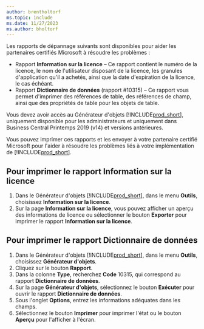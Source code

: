 ```yaml
---
author: brentholtorf
ms.topic: include
ms.date: 11/27/2023
ms.author: bholtorf
---
```


Les rapports de dépannage suivants sont disponibles pour aider les partenaires certifiés Microsoft à résoudre les problèmes :  

-   Rapport **Information sur la licence** – Ce rapport contient le numéro de la licence, le nom de l'utilisateur disposant de la licence, les granules d'application qu'il a achetés, ainsi que la date d'expiration de la licence, le cas échéant.  
-   Rapport **Dictionnaire de données** (rapport #10315) – Ce rapport vous permet d'imprimer des références de table, des références de champ, ainsi que des propriétés de table pour les objets de table.  

Vous devez avoir accès au Générateur d'objets [!INCLUDE[prod_short](../../../includes/prod_short.md)], uniquement disponible pour les administrateurs et uniquement dans Business Central Printemps 2019 (v14) et versions antérieures.  

Vous pouvez imprimer ces rapports et les envoyer à votre partenaire certifié Microsoft pour l'aider à résoudre les problèmes liés à votre implémentation de [!INCLUDE[prod_short](../../../includes/prod_short.md)].  

## <a name="to-print-the-license-information-report"></a>Pour imprimer le rapport Information sur la licence
1.  Dans le Générateur d'objets [!INCLUDE[prod_short](../../../includes/prod_short.md)], dans le menu **Outils**, choisissez **Information sur la licence**.  
2.  Sur la page **Information sur la licence**, vous pouvez afficher un aperçu des informations de licence ou sélectionner le bouton **Exporter** pour imprimer le rapport **Information sur la licence**.  

## <a name="to-print-the-data-dictionary-report"></a>Pour imprimer le rapport Dictionnaire de données
1.  Dans le Générateur d'objets [!INCLUDE[prod_short](../../../includes/prod_short.md)], dans le menu **Outils**, choisissez **Générateur d'objets**.  
2.  Cliquez sur le bouton **Rapport**.  
3.  Dans la colonne **Type**, recherchez **Code** 10315, qui correspond au rapport **Dictionnaire de données**.  
4.  Sur la page **Générateur d'objets**, sélectionnez le bouton **Exécuter** pour ouvrir le rapport **Dictionnaire de données**.  
5.  Sous l'onglet **Options**, entrez les informations adéquates dans les champs.  
6.  Sélectionnez le bouton **Imprimer** pour imprimer l'état ou le bouton **Aperçu** pour l'afficher à l'écran.  
